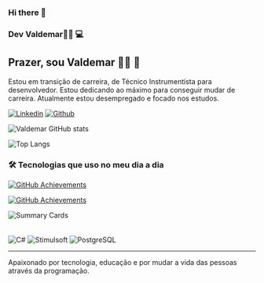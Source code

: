 ### Hi there 👋

### Dev Valdemar👨‍💻 💻

## Prazer, sou Valdemar 🧙‍♂️ 👋
Estou em transição de carreira, de Técnico Instrumentista para desenvolvedor. Estou dedicando ao máximo para conseguir mudar de carreira. Atualmente estou desempregado e focado nos estudos.

[![Linkedin](https://img.shields.io/badge/VALDEMAR-0077B5?style=for-the-badge&logo=linkedin&logoColor=white)](https://www.linkedin.com/in/valdemar-teider-5336b394/)
[![Github](https://img.shields.io/badge/1985Valdemar-100000?style=for-the-badge&logo=github&logoColor=white)](https://github.com/1985Valdemar)

![Valdemar GitHub stats](https://github-readme-stats.vercel.app/api?username=1985Valdemar&show_icons=true&theme=radical&theme=transparent&bg_color=000&border_color=30A3DC&show_icons=true&icon_color=30A3DC&title_color=30A3DC&text_color=FFF)

![Top Langs](https://github-readme-stats-git-masterrstaa-rickstaa.vercel.app/api/top-langs/?username=1985Valdemar&bg_color=000&border_color=30A3DC&title_color=30A3DC&text_color=FFF)

### 🛠️ Tecnologias que uso no meu dia a dia

[![GitHub Achievements](https://github-profile-trophy.vercel.app/?username=1985Valdemar&theme=onestar&row=1&column=7&cache=123456)](https://github.com/ryo-ma/github-profile-trophy)

[![GitHub Achievements](https://github-profile-trophy.vercel.app/?username=1985Valdemar&theme=dracula&row=1&column=7)](https://github.com/ryo-ma/github-profile-trophy)


![Summary Cards](https://github-profile-summary-cards.vercel.app/api/cards/profile-details?username=1985Valdemar&theme=dracula)



<div style="display: inline_block"><br/>
  
  <img align="center" alt="C#" src="https://img.shields.io/badge/C%23-239120?style=for-the-badge&logo=c-sharp&logoColor=white"/>
  <img align="center" alt="Stimulsoft" src="https://img.shields.io/badge/Stimulsoft-000000?style=for-the-badge&logo=stimulus&logoColor=white"/>
  <img align="center" alt="PostgreSQL" src="https://img.shields.io/badge/PostgreSQL-316192?style=for-the-badge&logo=postgresql&logoColor=white"/>
 
</div>





---

Apaixonado por tecnologia, educação e por mudar a vida das pessoas através da programação.
